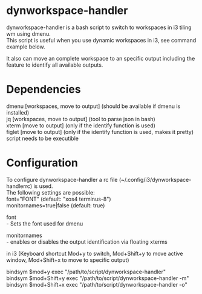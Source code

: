 # dynworkspace-handler
dynworkspace-handler is a bash script to switch to workspaces in i3 tiling wm using dmenu.  
This script is useful when you use dynamic workspaces in i3, see command example below.

It also can move an complete workspace to an specific output including the feature to identify all available outputs.

# Dependencies
dmenu [workspaces, move to output] (should be available if dmenu is installed)  
jq [workspaces, move to output] (tool to parse json in bash)  
xterm [move to output] (only if the identify function is used)  
figlet [move to output] (only if the identify function is used, makes it pretty)  
script needs to be executible  

# Configuration
To configure dynworkspace-handler a rc file (~/.config/i3/dynworkspace-handlerrc) is used.  
The following settings are possible:  
  font="FONT" (default: "xos4 terminus-8")  
  monitornames=true|false (default: true)

  font  
    - Sets the font used for dmenu

  monitornames  
    - enables or disables the output identification via floating xterms 


in i3 (Keyboard shortcut Mod+y to switch, Mod+Shift+y to move active window, Mod+Shift+x to move to specific output)  
  
bindsym $mod+y exec "/path/to/script/dynworkspace-handler"  
bindsym $mod+Shift+y exec "/path/to/script/dynworkspace-handler -m"  
bindsym $mod+Shift+x exec "/path/to/script/dynworkspace-handler -o"

